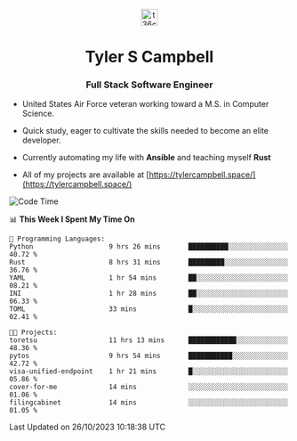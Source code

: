<p align="center">
<a href="https://www.linkedin.com/in/t36campbell" target="blank"><img align="center" src="https://ik.imagekit.io/t36campbell/Portfolio/linkedin.png.original_m8bbGgPh6.png" alt="t36campbell" height="30" width="30" /></a>
</p>
<h1 align="center">Tyler S Campbell</h1>
<h3 align="center">Full Stack Software Engineer</h3>

* United States Air Force veteran working toward a M.S. in Computer Science.

* Quick study, eager to cultivate the skills needed to become an elite developer.

* Currently automating my life with **Ansible** and teaching myself **Rust**

* All of my projects are available at [https://tylercampbell.space/](https://tylercampbell.space/)

<!--START_SECTION:waka-->
![Code Time](http://img.shields.io/badge/Code%20Time-2%2C926%20hrs%2059%20mins-blue)

📊 **This Week I Spent My Time On** 

```text
💬 Programming Languages: 
Python                   9 hrs 26 mins       ██████████░░░░░░░░░░░░░░░   40.72 % 
Rust                     8 hrs 31 mins       █████████░░░░░░░░░░░░░░░░   36.76 % 
YAML                     1 hr 54 mins        ██░░░░░░░░░░░░░░░░░░░░░░░   08.21 % 
INI                      1 hr 28 mins        ██░░░░░░░░░░░░░░░░░░░░░░░   06.33 % 
TOML                     33 mins             █░░░░░░░░░░░░░░░░░░░░░░░░   02.41 % 

🐱‍💻 Projects: 
toretsu                  11 hrs 13 mins      ████████████░░░░░░░░░░░░░   48.36 % 
pytos                    9 hrs 54 mins       ███████████░░░░░░░░░░░░░░   42.72 % 
visa-unified-endpoint    1 hr 21 mins        █░░░░░░░░░░░░░░░░░░░░░░░░   05.86 % 
cover-for-me             14 mins             ░░░░░░░░░░░░░░░░░░░░░░░░░   01.06 % 
filingcabinet            14 mins             ░░░░░░░░░░░░░░░░░░░░░░░░░   01.05 % 
```


 Last Updated on 26/10/2023 10:18:38 UTC
<!--END_SECTION:waka-->
